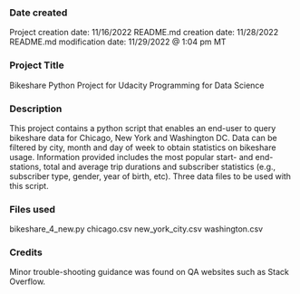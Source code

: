 ### Date created
Project creation date: 11/16/2022
README.md creation date: 11/28/2022
README.md modification date: 11/29/2022 @ 1:04 pm MT

### Project Title
Bikeshare Python Project for Udacity Programming for Data Science 

### Description
This project contains a python script that enables an end-user to query bikeshare data for Chicago, New York and Washington DC. Data can be filtered by city, month and day of week to obtain
statistics on bikeshare usage. Information provided includes the most popular start- and end-stations, total and average trip durations and subscriber statistics (e.g., subscriber type, gender, year of birth, etc). 
Three data files to be used with this script.

### Files used
bikeshare_4_new.py
chicago.csv
new_york_city.csv
washington.csv

### Credits
Minor trouble-shooting guidance was found on QA websites such as Stack Overflow.

